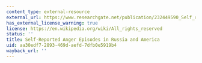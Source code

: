 ```yaml
---
content_type: external-resource
external_url: https://www.researchgate.net/publication/232449590_Self_reported_anger_episodes_in_Russia_and_America
has_external_license_warning: true
license: https://en.wikipedia.org/wiki/All_rights_reserved
status: ''
title: Self-Reported Anger Episodes in Russia and America
uid: aa30edf7-2893-469d-aefd-7dfb0e5919b4
wayback_url: ''
---
```


